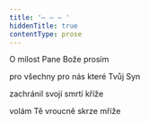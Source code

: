 ```yaml
---
title: '– – – '
hiddenTitle: true
contentType: prose
---
```


O milost Pane Bože prosím

pro všechny pro nás které Tvůj Syn

zachránil svojí smrtí kříže

volám Tě vroucně skrze mříže
